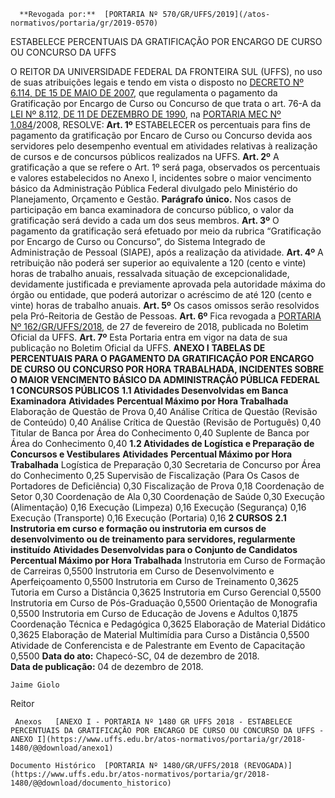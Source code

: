       **Revogada por:**  [PORTARIA Nº 570/GR/UFFS/2019](/atos-normativos/portaria/gr/2019-0570) 

   ESTABELECE PERCENTUAIS DA GRATIFICAÇÃO POR ENCARGO DE CURSO OU CONCURSO DA UFFS  

 O REITOR DA UNIVERSIDADE FEDERAL DA FRONTEIRA SUL (UFFS), no uso de suas atribuições legais e tendo em vista o disposto no [DECRETO Nº 6.114, DE 15 DE MAIO DE 2007](http://www.planalto.gov.br/ccivil_03/_Ato2007-2010/2007/Decreto/D6114.htm), que regulamenta o pagamento da Gratificação por Encargo de Curso ou Concurso de que trata o art. 76-A da [LEI Nº 8.112, DE 11 DE DEZEMBRO DE 1990](http://www.planalto.gov.br/ccivil_03/Leis/L8112cons.htm), na [PORTARIA MEC Nº 1.084](http://www.normasbrasil.com.br/norma/portaria-1084-2008_210213.html)/2008, RESOLVE:   **Art. 1º**  ESTABELECER os percentuais para fins de pagamento da gratificação por Encaro de Curso ou Concurso devida aos servidores pelo desempenho eventual em atividades relativas à realização de cursos e de concursos públicos realizados na UFFS.   **Art. 2º**  A gratificação a que se refere o Art. 1º será paga, observados os percentuais e valores estabelecidos no Anexo I, incidentes sobre o maior vencimento básico da Administração Pública Federal divulgado pelo Ministério do Planejamento, Orçamento e Gestão. **Parágrafo único.**  Nos casos de participação em banca examinadora de concurso público, o valor da gratificação será devido a cada um dos seus membros.   **Art. 3º**  O pagamento da gratificação será efetuado por meio da rubrica “Gratificação por Encargo de Curso ou Concurso”, do Sistema Integrado de Administração de Pessoal (SIAPE), após a realização da atividade.   **Art. 4º**  A retribuição não poderá ser superior ao equivalente a 120 (cento e vinte) horas de trabalho anuais, ressalvada situação de excepcionalidade, devidamente justificada e previamente aprovada pela autoridade máxima do órgão ou entidade, que poderá autorizar o acréscimo de até 120 (cento e vinte) horas de trabalho anuais.   **Art. 5º**  Os casos omissos serão resolvidos pela Pró-Reitoria de Gestão de Pessoas.   **Art. 6º**  Fica revogada a [PORTARIA Nº 162/GR/UFFS/2018](https://www.uffs.edu.br/atos-normativos/portaria/gr/2018-0162), de 27 de fevereiro de 2018, publicada no Boletim Oficial da UFFS.   **Art. 7º**  Esta Portaria entra em vigor na data de sua publicação no Boletim Oficial da UFFS.   **ANEXO I**  **TABELAS DE PERCENTUAIS PARA O PAGAMENTO DA GRATIFICAÇÃO POR ENCARGO DE CURSO OU CONCURSO POR HORA TRABALHADA, INCIDENTES SOBRE O MAIOR VENCIMENTO BÁSICO DA ADMINISTRAÇÃO PÚBLICA FEDERAL**  **1 CONCURSOS PÚBLICOS** **1.1 Atividades Desenvolvidas em Banca Examinadora**     **Atividades**   **Percentual Máximo por Hora Trabalhada**     Elaboração de Questão de Prova   0,40     Análise Crítica de Questão (Revisão de Conteúdo)   0,40     Análise Crítica de Questão (Revisão de Português)   0,40     Titular de Banca por Área do Conhecimento   0,40     Suplente de Banca por Área do Conhecimento   0,40      **1.2 Atividades de Logística e Preparação de Concursos e Vestibulares**     **Atividades**   **Percentual Máximo por Hora Trabalhada**     Logística de Preparação   0,30     Secretaria de Concurso por Área do Conhecimento   0,25     Supervisão de Fiscalização (Para Os Casos de Portadores de Deficiência)   0,30     Fiscalização de Prova   0,18     Coordenação de Setor   0,30     Coordenação de Ala   0,30     Coordenação de Saúde   0,30     Execução (Alimentação)   0,16     Execução (Limpeza)   0,16     Execução (Segurança)   0,16     Execução (Transporte)   0,16     Execução (Portaria)   0,16     **2 CURSOS** **2.1 Instrutoria em curso e formação ou instrutoria em cursos de desenvolvimento ou de treinamento para servidores, regularmente instituído**     **Atividades Desenvolvidas para o Conjunto de Candidatos**   **Percentual Máximo por Hora Trabalhada**     Instrutoria em Curso de Formação de Carreiras   0,5500     Instrutoria em Curso de Desenvolvimento e Aperfeiçoamento   0,5500     Instrutoria em Curso de Treinamento   0,3625     Tutoria em Curso a Distância   0,3625     Instrutoria em Curso Gerencial   0,5500     Instrutoria em Curso de Pós-Graduação   0,5500     Orientação de Monografia   0,5500     Instrutoria em Curso de Educação de Jovens e Adultos   0,1875     Coordenação Técnica e Pedagógica   0,3625     Elaboração de Material Didático   0,3625     Elaboração de Material Multimídia para Curso a Distância   0,5500     Atividade de Conferencista e de Palestrante em Evento de Capacitação   0,5500          **Data do ato:** Chapecó-SC, 04 de dezembro de 2018.   
 **Data de publicação:**  04 de dezembro de 2018. 

    Jaime Giolo   
 Reitor 

     Anexos   [ANEXO I - PORTARIA Nº 1480 GR UFFS 2018 - ESTABELECE PERCENTUAIS DA GRATIFICAÇÃO POR ENCARGO DE CURSO OU CONCURSO DA UFFS - ANEXO I](https://www.uffs.edu.br/atos-normativos/portaria/gr/2018-1480/@@download/anexo1)  

    Documento Histórico  [PORTARIA Nº 1480/GR/UFFS/2018 (REVOGADA)](https://www.uffs.edu.br/atos-normativos/portaria/gr/2018-1480/@@download/documento_historico)     
      